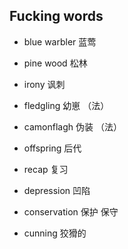 ## Fucking words

+ blue warbler 蓝莺

+ pine wood 松林

+ irony 讽刺

+ fledgling 幼崽 （法）

+ camonflagh 伪装 （法）

+ offspring 后代

+ recap 复习

+ depression 凹陷

+ conservation 保护 保守

+ cunning 狡猾的
